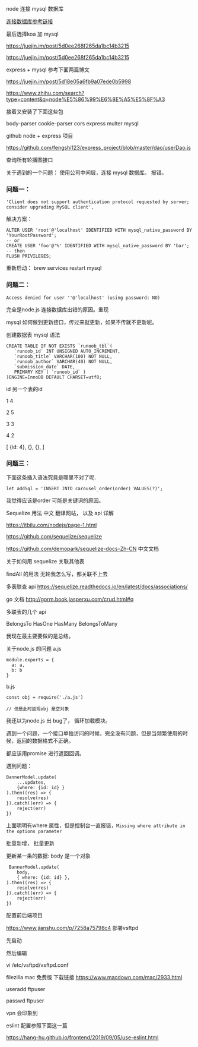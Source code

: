 node 连接 mysql 数据库

[连接数据库参考链接](https://www.cnblogs.com/zhongweiv/p/nodejs_mysql.html#mysql_ins)

最后选择koa 加 mysql

https://juejin.im/post/5d0ee268f265da1bc14b3215


https://juejin.im/post/5d0ee268f265da1bc14b3215


express + mysql 参考下面两篇博文

https://juejin.im/post/5d18e05a6fb9a07ede0b5998

https://www.zhihu.com/search?type=content&q=node%E5%86%99%E6%8E%A5%E5%8F%A3


接着又安装了下面这些包

body-parser
cookie-parser
cors
express
multer
mysql


github node + express 项目

https://github.com/fengshi123/express_project/blob/master/dao/userDao.js


查询所有轮播图接口

关于遇到的一个问题：
使用公司中间层，连接 mysql 数据库。 报错。

### 问题一：

```
'Client does not support authentication protocol requested by server; consider upgrading MySQL client',
```

解决方案：

```
ALTER USER 'root'@'localhost' IDENTIFIED WITH mysql_native_password BY 'YourRootPassword';
-- or
CREATE USER 'foo'@'%' IDENTIFIED WITH mysql_native_password BY 'bar';
-- then
FLUSH PRIVILEGES;
```

重新启动：
brew services restart mysql

### 问题二：

```
Access denied for user ''@'localhost' (using password: NO)
```

完全是node.js 连接数据库出错的原因。重现


mysql 如何做到更新接口，传过来就更新，如果不传就不更新呢。


创建数据表 mysql 语法

```
CREATE TABLE IF NOT EXISTS `runoob_tbl`(
   `runoob_id` INT UNSIGNED AUTO_INCREMENT,
   `runoob_title` VARCHAR(100) NOT NULL,
   `runoob_author` VARCHAR(40) NOT NULL,
   `submission_date` DATE,
   PRIMARY KEY ( `runoob_id` )
)ENGINE=InnoDB DEFAULT CHARSET=utf8;
```

id   另一个表的id

1     4

2     5

3     3

4     2

[
	{id: 4},
	{},
	{},
]

### 问题三：

下面这条插入语法究竟是哪里不对了呢.

```
let addSql = 'INSERT INTO carousel_order(order) VALUES(?)';
```

我觉得应该是order 可能是关键词的原因。

Sequelize 用法 中文 翻译网站， 以及 api 详解

https://itbilu.com/nodejs/page-1.html


https://github.com/sequelize/sequelize

https://github.com/demopark/sequelize-docs-Zh-CN  中文文档

关于如何用 sequelize  关联其他表

findAll 的用法   无轮我怎么写，都关联不上去

多表联查   api  https://sequelize.readthedocs.io/en/latest/docs/associations/

go 文档  http://gorm.book.jasperxu.com/crud.html#q


多联表的几个 api

BelongsTo HasOne HasMany BelongsToMany 


我现在最主要要做的是总结。

关于node.js 的问题
a.js
```
module.exports = {
  a: a,
  b: b
}
```

b.js
```
const obj = require('./a.js')

// 但是此时返现obj 是空对象
```

我还以为node.js 出 bug了，  循环加载模块。


遇到一个问题，一个接口单独访问的时候，完全没有问题，但是当频繁使用的时候，返回的数据格式不正确。

都应该用promise 进行返回回调。


遇到问题：

```
BannerModel.update(
	...updates,
	{where: {id: id} }
).then((res) => {
	resolve(res)
}).catch((err) => {
	reject(err)
})
```
上面明明有where 属性，但是控制台一直报错，`Missing where attribute in the options parameter`

批量新增， 批量更新

更新某一条的数据:  body 是一个对象

```
 BannerModel.update(
	body,
	{ where: {id: id} },
).then((res) => {
	resolve(res)
}).catch((err) => {
	reject(err)
})
```


配置前后端项目

https://www.jianshu.com/p/7258a75798c4   部署vsftpd


先启动

然后编辑

vi  /etc/vsftpd/vsftpd.conf


filezilla mac 免费版 下载链接   https://www.macdown.com/mac/2933.html

  useradd ftpuser

  passwd ftpuser

  vpn 会印象到

  eslint 配置参照下面这一篇

  https://hang-hu.github.io/frontend/2019/09/05/use-eslint.html
